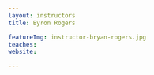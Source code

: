 ```yaml
---
layout: instructors
title: Byron Rogers

featureImg: instructor-bryan-rogers.jpg
teaches:
website:

---
```

